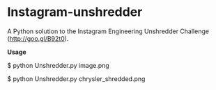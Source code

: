 # Instagram-unshredder
A Python solution to the Instagram Engineering Unshredder Challenge (http://goo.gl/B92t0).

<b> Usage </b>

$ python Unshredder.py image.png

$ python Unshredder.py chrysler_shredded.png
